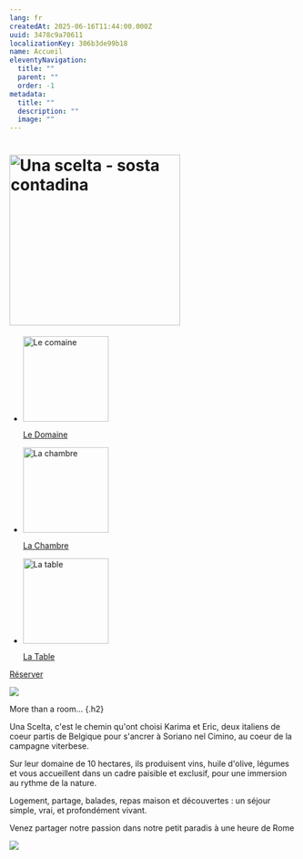```yaml
---
lang: fr
createdAt: 2025-06-16T11:44:00.000Z
uuid: 3478c9a70611
localizationKey: 306b3de99b18
name: Accueil
eleventyNavigation:
  title: ""
  parent: ""
  order: -1
metadata:
  title: ""
  description: ""
  image: ""
---
```


<heading-group>
  <h1>
    <img src="/_images/logo-Una_Scelta_Sosta.webp" width="300" alt="Una scelta - sosta contadina" loading="eager" />
  </h1>
</heading-group>

<section class="home-links">
  <ul role="list" class="switcher">
    <li class="breakout-clickable">
      <img src="/_images/Maison-ombre.webp" alt="Le comaine" width="150" />
      <p class="h4"><a href="/fr/farm/" class="clickable">Le Domaine</a></p>
    </li>
    <li class="breakout-clickable">
      <img src="/_images/Main-clefs-ombre.webp" alt="La chambre" width="150" />
      <p class="h4"><a href="/fr/room/" class="clickable">La Chambre</a></p>
    </li>
    <li class="breakout-clickable">
      <img src="/_images/Main-pates-ombre.webp" alt="La table" width="150" />
      <p class="h4"><a href="/fr/table/" class="clickable">La Table</a></p>
    </li>
  </ul>
</section>

<section class="center intrinsic">
  <a href="/fr/contact/" class="btn book">Réserver</a>
</section>

![](/_images/FF7D8734-C740-4332-A548-E7CA01E2CB85.webp)

More than a room... {.h2}

Una Scelta, c'est le chemin qu'ont choisi Karima et Eric, deux italiens de coeur partis de Belgique pour s'ancrer à Soriano nel Cimino, au coeur de la campagne viterbese.

Sur leur domaine de 10 hectares, ils produisent vins, huile d'olive, légumes et vous accueillent dans un cadre paisible et exclusif, pour une immersion au rythme de la nature.

Logement, partage, balades, repas maison et découvertes : un séjour simple, vrai, et profondément vivant.

<section class="full-bleed-before">
  <p>Venez partager notre passion dans notre petit paradis à une heure de Rome</p>
</section>

![](/_images/30B11B1D-F306-4ABB-80C1-491AF03C671D.webp)
